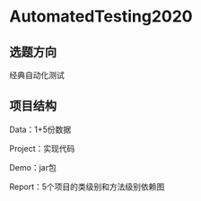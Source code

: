 # AutomatedTesting2020

## 选题方向
经典自动化测试

## 项目结构
Data：1+5份数据

Project：实现代码

Demo：jar包

Report：5个项目的类级别和方法级别依赖图
